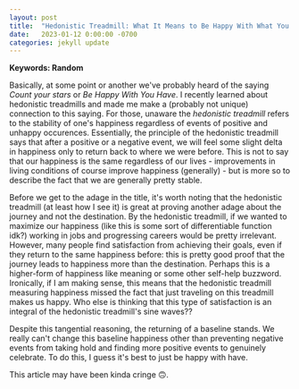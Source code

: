 ```yaml
---
layout: post
title:  "Hedonistic Treadmill: What It Means to Be Happy With What You Have"
date:   2023-01-12 0:00:00 -0700
categories: jekyll update
---
```

<script src="https://cdn.mathjax.org/mathjax/latest/MathJax.js?config=TeX-AMS-MML_HTMLorMML" type="text/javascript"></script>

**Keywords: Random**

Basically, at some point or another we've probably heard of the saying *Count your stars* or *Be Happy With You Have*. I recently learned about hedonistic treadmills and made me make a (probably not unique) connection to this saying. For those, unaware the *hedonistic treadmill* refers to the stability of one's happiness regardless of events of positive and unhappy occurences. Essentially, the principle of the hedonistic treadmill says that after a positive or a negative event, we will feel some slight delta in happiness only to return back to where we were before. This is not to say that our happiness is the same regardless of our lives - improvements in living conditions of course improve happiness (generally) - but is more so to describe the fact that we are generally pretty stable. 

Before we get to the adage in the title, it's worth noting that the hedonistic treadmill (at least how I see it) is great at proving another adage about the journey and not the destination. By the hedonistic treadmill, if we wanted to maximize our happiness (like this is some sort of differentiable function idk?) working in jobs and progressing careers would be pretty irrelevant. However, many people find satisfaction from achieving their goals, even if they return to the same happiness before: this is pretty good proof that the journey leads to happiness more than the destination. Perhaps this is a higher-form of happiness like meaning or some other self-help buzzword. Ironically, if I am making sense, this means that the hedonistic treadmill measuring happiness missed the fact that just traveling on this treadmill makes us happy. Who else is thinking that this type of satisfaction is an integral of the hedonistic treadmill's sine waves??

Despite this tangential reasoning, the returning of a baseline stands. We really can't change this baseline happiness other than preventing negative events from taking hold and finding more positive events to genuinely celebrate. To do this, I guess it's best to just be happy with have. 

This article may have been kinda cringe 🙃.